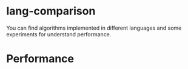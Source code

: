 # lang-comparison
You can find algorithms implemented in different languages and some experiments for understand performance.

# Performance
